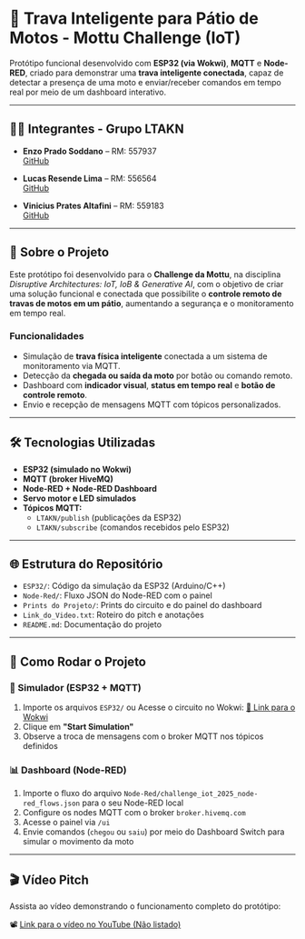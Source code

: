 # 🔐 Trava Inteligente para Pátio de Motos - Mottu Challenge (IoT)

Protótipo funcional desenvolvido com **ESP32 (via Wokwi)**, **MQTT** e **Node-RED**, criado para demonstrar uma **trava inteligente conectada**, capaz de detectar a presença de uma moto e enviar/receber comandos em tempo real por meio de um dashboard interativo.

---

## 👨‍💻 Integrantes - Grupo LTAKN

- **Enzo Prado Soddano** – RM: 557937  
  [GitHub](https://github.com/DerBrasilianer)

- **Lucas Resende Lima** – RM: 556564  
  [GitHub](https://github.com/lucasresendelima)

- **Vinicius Prates Altafini** – RM: 559183  
  [GitHub](https://github.com/vinicius945)

---

## 📡 Sobre o Projeto

Este protótipo foi desenvolvido para o **Challenge da Mottu**, na disciplina *Disruptive Architectures: IoT, IoB & Generative AI*, com o objetivo de criar uma solução funcional e conectada que possibilite o **controle remoto de travas de motos em um pátio**, aumentando a segurança e o monitoramento em tempo real.

### Funcionalidades

- Simulação de **trava física inteligente** conectada a um sistema de monitoramento via MQTT.
- Detecção da **chegada ou saída da moto** por botão ou comando remoto.
- Dashboard com **indicador visual**, **status em tempo real** e **botão de controle remoto**.
- Envio e recepção de mensagens MQTT com tópicos personalizados.

---

## 🛠️ Tecnologias Utilizadas

- **ESP32 (simulado no Wokwi)**
- **MQTT (broker HiveMQ)**
- **Node-RED + Node-RED Dashboard**
- **Servo motor e LED simulados**
- **Tópicos MQTT:**
  - `LTAKN/publish` (publicações da ESP32)
  - `LTAKN/subscribe` (comandos recebidos pelo ESP32)

---

## 🌐 Estrutura do Repositório

- `ESP32/`: Código da simulação da ESP32 (Arduino/C++)
- `Node-Red/`: Fluxo JSON do Node-RED com o painel
- `Prints do Projeto/`: Prints do circuito e do painel do dashboard
- `Link_do_Video.txt`: Roteiro do pitch e anotações
- `README.md`: Documentação do projeto

---

## 🚀 Como Rodar o Projeto

### 🔧 Simulador (ESP32 + MQTT)

1. Importe os arquivos `ESP32/` ou Acesse o circuito no Wokwi: [🔗 Link para o Wokwi](https://wokwi.com/projects/431856122530881537)
2. Clique em **"Start Simulation"**
3. Observe a troca de mensagens com o broker MQTT nos tópicos definidos

### 📊 Dashboard (Node-RED)

1. Importe o fluxo do arquivo `Node-Red/challenge_iot_2025_node-red_flows.json` para o seu Node-RED local
2. Configure os nodes MQTT com o broker `broker.hivemq.com`
3. Acesse o painel via `/ui`
4. Envie comandos (`chegou` ou `saiu`) por meio do Dashboard Switch para simular o movimento da moto

---

## 🎬 Vídeo Pitch

Assista ao vídeo demonstrando o funcionamento completo do protótipo:

📽️ [Link para o vídeo no YouTube (Não listado)](https://www.youtube.com/watch?v=2VftA_y3M6w)
